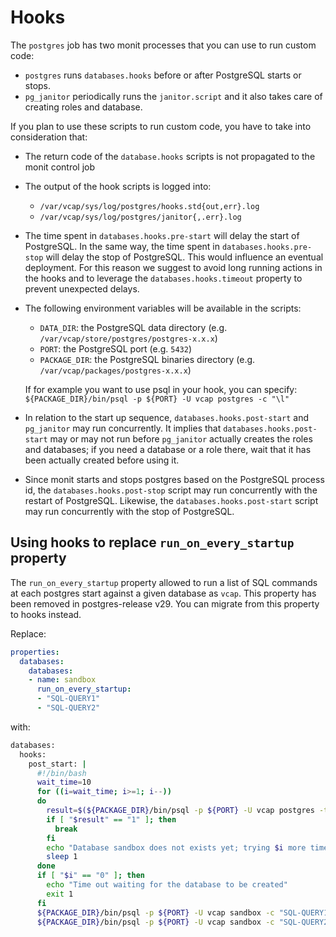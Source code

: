 # Hooks

 The `postgres` job has two monit processes that you can use to run custom code:

- `postgres` runs `databases.hooks` before or after PostgreSQL starts or stops.
- `pg_janitor` periodically runs the `janitor.script` and it also takes care of creating roles and database.

If you plan to use these scripts to run custom code, you have to take into consideration that:

- The return code of the `database.hooks` scripts is not propagated to the monit control job
- The output of the hook scripts is logged into:

  - `/var/vcap/sys/log/postgres/hooks.std{out,err}.log`
  - `/var/vcap/sys/log/postgres/janitor{,.err}.log`

- The time spent in `databases.hooks.pre-start` will delay the start of PostgreSQL. In the same way, the time spent in `databases.hooks.pre-stop` will delay the stop of PostgreSQL. This would influence an eventual deployment. For this reason we suggest to avoid long running actions in the hooks and to leverage the `databases.hooks.timeout` property to prevent unexpected delays.
- The following environment variables will be available in the scripts:

  - `DATA_DIR`: the PostgreSQL data directory (e.g. `/var/vcap/store/postgres/postgres-x.x.x`)
  - `PORT`: the PostgreSQL port (e.g. `5432`)
  - `PACKAGE_DIR`: the PostgreSQL binaries directory (e.g. `/var/vcap/packages/postgres-x.x.x`)

  If for example you want to use psql in your hook, you can specify:
  `${PACKAGE_DIR}/bin/psql -p ${PORT} -U vcap postgres -c "\l"`

- In relation to the start up sequence, `databases.hooks.post-start` and `pg_janitor` may run concurrently. It implies that `databases.hooks.post-start` may or may not run before `pg_janitor` actually creates the roles and databases; if you need a database or a role there, wait that it has been actually created before using it.
- Since monit starts and stops postgres based on the PostgreSQL process id, the `databases.hooks.post-stop` script may run concurrently with the restart of PostgreSQL. Likewise, the `databases.hooks.post-start` script may run concurrently with the stop of PostgreSQL.

## Using hooks to replace `run_on_every_startup` property

The `run_on_every_startup` property allowed to run a list of SQL commands at each postgres start against a given database as `vcap`. This property has been removed in postgres-release v29. You can migrate from this property to hooks instead.

Replace:

```yaml
properties:
  databases:
    databases:
    - name: sandbox
      run_on_every_startup:
      - "SQL-QUERY1"
      - "SQL-QUERY2"
```

 with:

```bash
databases:
  hooks:
    post_start: |
      #!/bin/bash
      wait_time=10
      for ((i=wait_time; i>=1; i--))
      do
        result=$(${PACKAGE_DIR}/bin/psql -p ${PORT} -U vcap postgres -t -P format=unaligned -c "SELECT 1 from pg_database WHERE datname='sandbox'")
        if [ "$result" == "1" ]; then
          break
        fi
        echo "Database sandbox does not exists yet; trying $i more times"
        sleep 1
      done
      if [ "$i" == "0" ]; then
        echo "Time out waiting for the database to be created"
        exit 1
      fi
      ${PACKAGE_DIR}/bin/psql -p ${PORT} -U vcap sandbox -c "SQL-QUERY1"
      ${PACKAGE_DIR}/bin/psql -p ${PORT} -U vcap sandbox -c "SQL-QUERY2"
```

